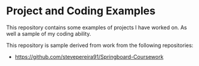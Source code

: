 # Project and Coding Examples

This repository contains some examples of projects I have worked on.  As well a sample of my coding ability.

This repository is sample derived from work from the following repositories:

* https://github.com/stevepereira91/Springboard-Coursework

